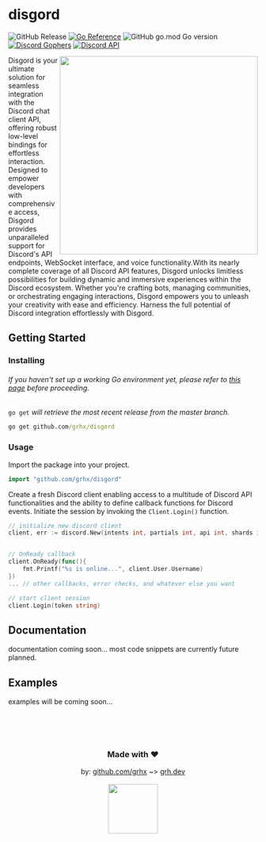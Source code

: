 # disgord
![GitHub Release](https://img.shields.io/github/v/release/grhx/disgord?label=pkg%20version) [![Go Reference](https://pkg.go.dev/badge/github.com/grhx/disgord.svg)](https://pkg.go.dev/github.com/grhx/disgord) ![GitHub go.mod Go version](https://img.shields.io/github/go-mod/go-version/grhx/disgord?logo=go&label=go.mod&color=08AFD8) [![Discord Gophers](https://img.shields.io/badge/Discord%20Gophers-%23disgord-blue.svg)](https://discord.gg/golang) [![Discord API](https://img.shields.io/badge/Discord%20API-%23go_disgord-blue.svg)](https://discord.com/invite/discord-api)


<img align="right" src="https://avatars.githubusercontent.com/u/85959578?s=280&v=4" width="400" />


Disgord is your ultimate solution for seamless integration with the Discord chat client API, offering robust low-level bindings for effortless interaction. Designed to empower developers with comprehensive access, Disgord provides unparalleled support for Discord's API endpoints, WebSocket interface, and voice functionality.With its nearly complete coverage of all Discord API features, Disgord unlocks limitless possibilities for building dynamic and immersive experiences within the Discord ecosystem. Whether you're crafting bots, managing communities, or orchestrating engaging interactions, Disgord empowers you to unleash your creativity with ease and efficiency. Harness the full potential of Discord integration effortlessly with Disgord.


## Getting Started
### Installing
###### If you haven't set up a working Go environment yet, please refer to [this page]() before proceeding.
`go get` *will retrieve the most recent release from the master branch.*
```cmd
go get github.com/grhx/disgord
```
### Usage
Import the package into your project.
```go
import "github.com/grhx/disgord"
```
Create a fresh Discord client enabling access to a multitude of Discord API functionalities and the ability to define callback functions for Discord events. Initiate the session by invoking the `Client.Login()` function.
```go
// initialize new discord client
client, err := discord.New(intents int, partials int, api int, shards int)


// OnReady callback
client.OnReady(func(){
    fmt.Printf("%s is online...", client.User.Username)
})
... // other callbacks, error checks, and whatever else you want

// start client session
client.Login(token string)
```

## Documentation
documentation coming soon... most code snippets are currently future planned.

## Examples
examples will be coming soon...



<div align="center">
    <br/>
    <br/>
    <br/>
    <h3>Made with ❤️</h3>
    by: <a href="https://github.com/grhx" target="_blank">github.com/grhx</a> ~> <a href="https://grh.dev" target="_blank">grh.dev</a>
    <br/>
    <br/>
    <img align="center" width=100 src="https://user-images.githubusercontent.com/79518089/141609256-ddcafafa-dca0-4cc3-b203-008e441ae2a2.gif"/>
</div>
